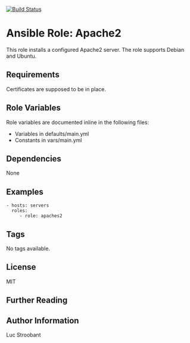 [![Build Status](https://travis-ci.com/fiaasco/apache2.svg?branch=master)](https://travis-ci.com/fiaasco/apache2)

# Ansible Role: Apache2

This role installs a configured Apache2 server.
The role supports Debian and Ubuntu.

## Requirements

Certificates are supposed to be in place.

## Role Variables

Role variables are documented inline in the following files:
- Variables in defaults/main.yml
- Constants in vars/main.yml


## Dependencies

None

## Examples

    - hosts: servers
      roles:
         - role: apaches2

## Tags

No tags available.

## License

MIT

## Further Reading


## Author Information

Luc Stroobant
